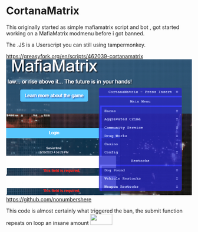 # CortanaMatrix
This originally started as simple mafiamatrix script and bot , got started working on a MafiaMatrix modmenu before i got banned. 
 
The .JS is a Userscript you can still using tampermonkey.

https://greasyfork.org/en/scripts/462039-cortanamatrix
![My Image](Animation.gif)
 https://github.com/nonumbershere
 
 This code is almost certainly what triggered the ban, the submit function repeats on loop an insane amount 
 <img src="https://i.imgur.com/2POucw0.png"  width="60" height="30">
